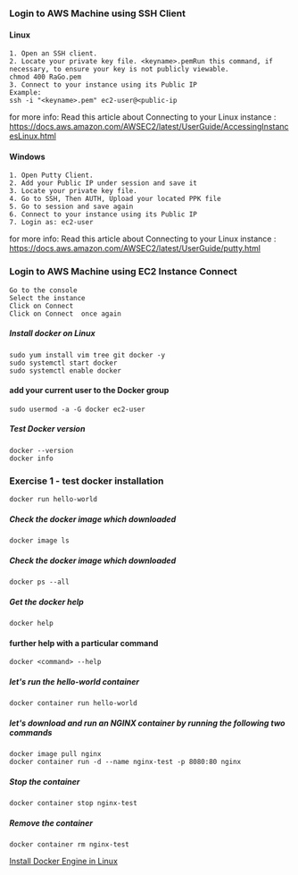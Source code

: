 ### Login to AWS Machine using SSH Client
#### Linux
```
1. Open an SSH client.
2. Locate your private key file. <keyname>.pemRun this command, if necessary, to ensure your key is not publicly viewable.
chmod 400 RaGo.pem
3. Connect to your instance using its Public IP
Example:
ssh -i "<keyname>.pem" ec2-user@<public-ip
```
for more info: Read this article about Connecting to your Linux instance : https://docs.aws.amazon.com/AWSEC2/latest/UserGuide/AccessingInstancesLinux.html
#### Windows
```
1. Open Putty Client.
2. Add your Public IP under session and save it
3. Locate your private key file.
4. Go to SSH, Then AUTH, Upload your located PPK file
5. Go to session and save again
6. Connect to your instance using its Public IP
7. Login as: ec2-user
```
for more info: Read this article about Connecting to your Linux instance : https://docs.aws.amazon.com/AWSEC2/latest/UserGuide/putty.html
### Login to AWS Machine using EC2 Instance Connect
```
Go to the console
Select the instance
Click on Connect 
Click on Connect  once again
```

##### Install docker on Linux
```
sudo yum install vim tree git docker -y
sudo systemctl start docker
sudo systemctl enable docker
```
#### add your current user to the Docker group
```
sudo usermod -a -G docker ec2-user
```
##### Test Docker version
```
docker --version
docker info
```
### Exercise 1 - test docker installation
```
docker run hello-world
```
##### Check the docker image which downloaded
```
docker image ls
```
##### Check the docker image which downloaded
```
docker ps --all
```

##### Get the docker help
```
docker help
```
#### further help with a particular command
```
docker <command> --help
```
##### let's run the hello-world container
```
docker container run hello-world
```
##### let's download and run an NGINX container by running the following two commands
```
docker image pull nginx
docker container run -d --name nginx-test -p 8080:80 nginx
```
##### Stop the container
```
docker container stop nginx-test
```
##### Remove the container
```
docker container rm nginx-test
```
[Install Docker Engine in Linux](https://docs.docker.com/engine/install/)



